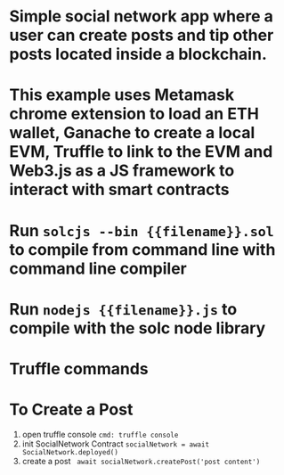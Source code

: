 # Simple social network app where a user can create posts and tip other posts located inside a blockchain.
# This example uses Metamask chrome extension to load an ETH wallet, Ganache to create a local EVM, Truffle to link to the EVM and Web3.js as a JS framework to interact with smart contracts

# Run `solcjs --bin {{filename}}.sol` to compile from command line with command line compiler
# Run `nodejs {{filename}}.js` to compile with the solc node library 

# Truffle commands
# To Create a Post
1. open truffle console 
    `cmd: truffle console`
2. init SocialNetwork Contract
    `socialNetwork = await SocialNetwork.deployed()`
3. create a post
   ` await socialNetwork.createPost('post content')`